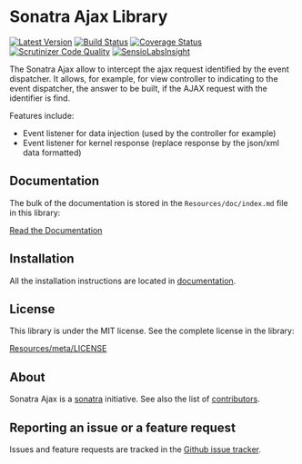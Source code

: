 Sonatra Ajax Library
====================

[![Latest Version](https://img.shields.io/packagist/v/sonatra/ajax.svg)](https://packagist.org/packages/sonatra/ajax)
[![Build Status](https://img.shields.io/travis/sonatra/sonatra-ajax/master.svg)](https://travis-ci.org/sonatra/sonatra-ajax)
[![Coverage Status](https://img.shields.io/coveralls/sonatra/sonatra-ajax/master.svg)](https://coveralls.io/r/sonatra/sonatra-ajax?branch=master)
[![Scrutinizer Code Quality](https://img.shields.io/scrutinizer/g/sonatra/sonatra-ajax/master.svg)](https://scrutinizer-ci.com/g/sonatra/sonatra-ajax?branch=master)
[![SensioLabsInsight](https://img.shields.io/sensiolabs/i/323954c4-eb70-444a-8b16-ec8f4f7ea261.svg)](https://insight.sensiolabs.com/projects/323954c4-eb70-444a-8b16-ec8f4f7ea261)

The Sonatra Ajax allow to intercept the ajax request identified by the event dispatcher.
It allows, for example, for view controller to indicating to the event dispatcher, the answer 
to be built, if the AJAX request with the identifier is find.

Features include:

- Event listener for data injection (used by the controller for example)
- Event listener for kernel response (replace response by the json/xml data formatted)

Documentation
-------------

The bulk of the documentation is stored in the `Resources/doc/index.md`
file in this library:

[Read the Documentation](Resources/doc/index.md)

Installation
------------

All the installation instructions are located in [documentation](Resources/doc/index.md).

License
-------

This library is under the MIT license. See the complete license in the library:

[Resources/meta/LICENSE](Resources/meta/LICENSE)

About
-----

Sonatra Ajax is a [sonatra](https://github.com/sonatra) initiative.
See also the list of [contributors](https://github.com/sonatra/sonatra-ajax/graphs/contributors).

Reporting an issue or a feature request
---------------------------------------

Issues and feature requests are tracked in the [Github issue tracker](https://github.com/sonatra/sonatra-ajax/issues).
